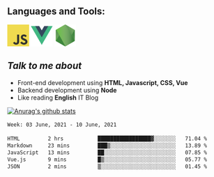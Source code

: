 ## **Languages and Tools:**      
<code><img height="50" src="https://raw.githubusercontent.com/github/explore/80688e429a7d4ef2fca1e82350fe8e3517d3494d/topics/javascript/javascript.png"></code>
<code><img height="50"  src="https://raw.githubusercontent.com/github/explore/80688e429a7d4ef2fca1e82350fe8e3517d3494d/topics/vue/vue.png"></code>
<code><img height="50"  src="https://raw.githubusercontent.com/github/explore/80688e429a7d4ef2fca1e82350fe8e3517d3494d/topics/nodejs/nodejs.png"></code>

## *Talk to me about*
- Front-end development using **HTML, Javascript, CSS, Vue**
- Backend development using **Node**
- Like reading **English** IT Blog    

[![Anurag's github stats](https://github-readme-stats.vercel.app/api?username=qdi5)](https://github.com/anuraghazra/github-readme-stats)    

<!--START_SECTION:waka-->
```text
Week: 03 June, 2021 - 10 June, 2021

HTML         2 hrs           █████████████████▓░░░░░░░   71.04 % 
Markdown     23 mins         ███▒░░░░░░░░░░░░░░░░░░░░░   13.89 % 
JavaScript   13 mins         ██░░░░░░░░░░░░░░░░░░░░░░░   07.85 % 
Vue.js       9 mins          █▒░░░░░░░░░░░░░░░░░░░░░░░   05.77 % 
JSON         2 mins          ▒░░░░░░░░░░░░░░░░░░░░░░░░   01.45 % 
```
<!--END_SECTION:waka-->
